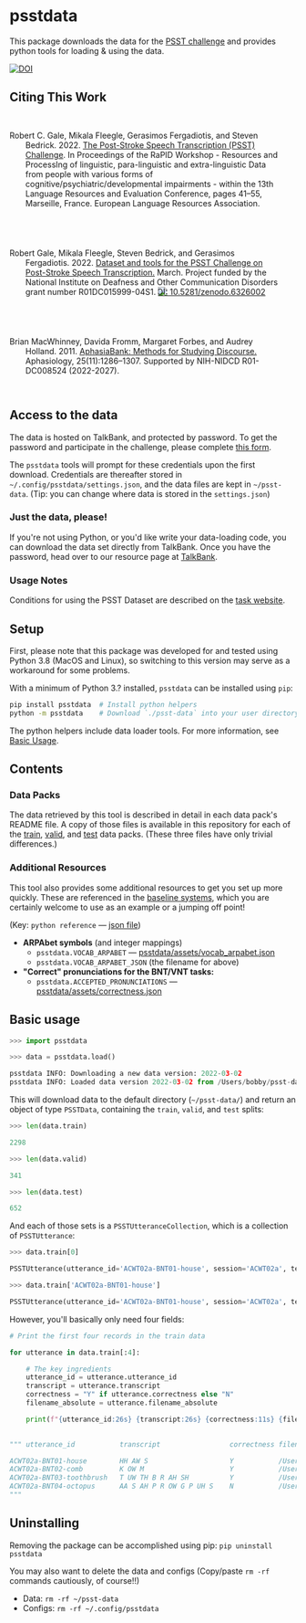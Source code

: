 # psstdata

This package downloads the data for the [PSST challenge](https://psst.study) and provides python tools for loading & using the data.

[![DOI](https://zenodo.org/badge/464440318.svg)](https://zenodo.org/badge/latestdoi/464440318)

## Citing This Work

<p style="padding: 2em; text-indent: -2em;">
Robert C. Gale, Mikala Fleegle, Gerasimos Fergadiotis, and Steven Bedrick. 2022. 
<a href="https://aclanthology.org/2022.rapid-1.6">The Post-Stroke Speech Transcription (PSST) Challenge</a>.
In Proceedings of the RaPID Workshop - Resources and ProcessIng of linguistic, para-linguistic and extra-linguistic Data 
from people with various forms of cognitive/psychiatric/developmental impairments - within the 13th Language Resources 
and Evaluation Conference, pages 41–55, Marseille, France. European Language Resources Association.
</p>

<p style="padding: 2em; text-indent: -2em;">
Robert Gale, Mikala Fleegle, Steven Bedrick, and Gerasimos Fergadiotis. 2022. 
<a href="https://zenodo.org/record/6326002#.ZF2wicHMKvA">Dataset and tools for the PSST Challenge on Post-Stroke Speech Transcription.</a>
March. Project funded by the National Institute on Deafness and Other Communication Disorders 
grant number R01DC015999-04S1.
<a href="https://zenodo.org/badge/latestdoi/464440318"><img src="https://zenodo.org/badge/464440318.svg" alt="DOI: 10.5281/zenodo.6326002"></a>
</p>

<p style="padding: 2em; text-indent: -2em;">
Brian MacWhinney, Davida Fromm, Margaret Forbes, and Audrey Holland. 2011.
<a href="https://www.ncbi.nlm.nih.gov/pmc/articles/PMC3424615/">AphasiaBank: Methods for Studying Discourse.</a> 
Aphasiology, 25(11):1286–1307.
Supported by NIH-NIDCD R01-DC008524 (2022-2027).
</p>

## Access to the data

The data is hosted on TalkBank, and protected by password. To get the password and participate in the challenge, please complete [this form](https://docs.google.com/forms/d/e/1FAIpQLScwAC3j7NQ2giyFSjrNen6NhmSbnHqdxS915ftZDBRi2SHQtQ/viewform).

The `psstdata` tools will prompt for these credentials upon the first download. Credentials are thereafter stored in `~/.config/psstdata/settings.json`, and the data files are kept in `~/psst-data`. (Tip: you can change where data is stored in the `settings.json`)

### Just the data, please!

If you're not using Python, or you'd like write your data-loading code, you can download the data set directly 
from TalkBank. Once you have the password, head over to our resource page at [TalkBank](https://media.talkbank.org/aphasia/RaPID/). 

### Usage Notes

Conditions for using the PSST Dataset are described on the [task website](https://psst.study).

## Setup

First, please note that this package was developed for and tested using Python 3.8 (MacOS and Linux), so switching to 
this version may serve as a workaround for some problems.

With a minimum of Python 3.? installed, `psstdata` can be installed using `pip`:

```bash
pip install psstdata  # Install python helpers
python -m psstdata    # Download `./psst-data` into your user directory (437MB on disk)
```

The python helpers include data loader tools. For more information, see [Basic Usage](#basic-usage).

## Contents

### Data Packs
The data retrieved by this tool is described in detail in each data pack's README file. A copy of those files is available in this repository for each of the [train](readme/train/README.md), [valid](readme/valid/README.md), and [test](readme/test/README.md) data packs. (These three files have only trivial differences.)

### Additional Resources
This tool also provides some additional resources to get you set up more quickly. These are referenced in the [baseline systems](https://github.com/PSST-Challenge/psstbaseline), which you are certainly welcome to use as an example or a jumping off point!

(Key: `python reference` — [json file]())

- **ARPAbet symbols** (and integer mappings)
  - `psstdata.VOCAB_ARPABET` — [psstdata/assets/vocab_arpabet.json](psstdata/assets/vocab_arpabet.json)  
  - `psstdata.VOCAB_ARPABET_JSON` (the filename for above)
- **"Correct" pronunciations for the BNT/VNT tasks:**
  - `psstdata.ACCEPTED_PRONUNCIATIONS` — [psstdata/assets/correctness.json](psstdata/assets/correctness.json) 

## Basic usage

```python
>>> import psstdata

>>> data = psstdata.load()

psstdata INFO: Downloading a new data version: 2022-03-02
psstdata INFO: Loaded data version 2022-03-02 from /Users/bobby/psst-data

```

This will download data to the default directory (`~/psst-data/`) and return an object of type `PSSTData`, containing the `train`, `valid`, and `test` splits:

```python
>>> len(data.train)

2298

>>> len(data.valid)

341

>>> len(data.test)

652
```

And each of those sets is a `PSSTUtteranceCollection`, which is a collection of `PSSTUtterance`:

```python
>>> data.train[0]

PSSTUtterance(utterance_id='ACWT02a-BNT01-house', session='ACWT02a', test='BNT', prompt='house', transcript='HH AW S', aq_index=74.6, correctness=True, filename='audio/bnt/ACWT02a/ACWT02a-BNT01-house.wav', duration_frames=12752)

>>> data.train['ACWT02a-BNT01-house']

PSSTUtterance(utterance_id='ACWT02a-BNT01-house', session='ACWT02a', test='BNT', prompt='house', transcript='HH AW S', aq_index=74.6, correctness=True, filename='audio/bnt/ACWT02a/ACWT02a-BNT01-house.wav', duration_frames=12752)
```

However, you'll basically only need four fields:

```python
# Print the first four records in the train data

for utterance in data.train[:4]:

    # The key ingredients
    utterance_id = utterance.utterance_id
    transcript = utterance.transcript
    correctness = "Y" if utterance.correctness else "N"
    filename_absolute = utterance.filename_absolute

    print(f"{utterance_id:26s} {transcript:26s} {correctness:11s} {filename_absolute}")

    
""" utterance_id           transcript                 correctness filename_absolute

ACWT02a-BNT01-house        HH AW S                    Y           /Users/bobby/audio/bnt/ACWT02a/ACWT02a-BNT01-house.wav
ACWT02a-BNT02-comb         K OW M                     Y           /Users/bobby/audio/bnt/ACWT02a/ACWT02a-BNT02-comb.wav
ACWT02a-BNT03-toothbrush   T UW TH B R AH SH          Y           /Users/bobby/audio/bnt/ACWT02a/ACWT02a-BNT03-toothbrush.wav
ACWT02a-BNT04-octopus      AA S AH P R OW G P UH S    N           /Users/bobby/audio/bnt/ACWT02a/ACWT02a-BNT04-octopus.wav
"""
```


## Uninstalling

Removing the package can be accomplished using pip:
`pip uninstall psstdata`

You may also want to delete the data and configs (Copy/paste `rm -rf` commands cautiously, of course!!)
- Data: `rm -rf ~/psst-data`
- Configs: `rm -rf ~/.config/psstdata`
